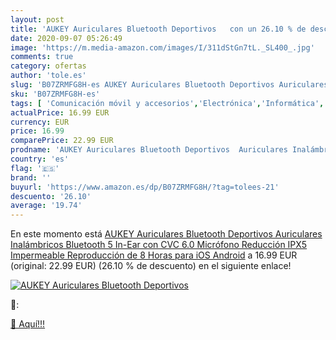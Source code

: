 ```yaml
---
layout: post
title: 'AUKEY Auriculares Bluetooth Deportivos   con un 26.10 % de descuento'
date: 2020-09-07 05:26:49
image: 'https://m.media-amazon.com/images/I/311dStGn7tL._SL400_.jpg'
comments: true
category: ofertas
author: 'tole.es'
slug: 'B07ZRMFG8H-es AUKEY Auriculares Bluetooth Deportivos Auriculares...'
sku: 'B07ZRMFG8H-es'
tags: [ 'Comunicación móvil y accesorios','Electrónica','Informática','Móviles','Móviles y smartphones libres','Tablets','android', ]
actualPrice: 16.99 EUR
currency: EUR
price: 16.99
comparePrice: 22.99 EUR
prodname: 'AUKEY Auriculares Bluetooth Deportivos  Auriculares Inalámbricos Bluetooth 5 In-Ear con CVC 6.0 Micrófono Reducción  IPX5 Impermeable  Reproducción de 8 Horas para iOS Android'
country: 'es'
flag: '🇪🇸'
brand: ''
buyurl: 'https://www.amazon.es/dp/B07ZRMFG8H/?tag=tolees-21'
descuento: '26.10'
average: '19.74'
---
```


En este momento está [AUKEY Auriculares Bluetooth Deportivos  Auriculares Inalámbricos Bluetooth 5 In-Ear con CVC 6.0 Micrófono Reducción  IPX5 Impermeable  Reproducción de 8 Horas para iOS Android](https://www.amazon.es/dp/B07ZRMFG8H/?tag=tolees-21) a 16.99 EUR (original: 22.99 EUR) (26.10 %  de descuento) en el siguiente enlace!

[![AUKEY Auriculares Bluetooth Deportivos  ](https://m.media-amazon.com/images/I/311dStGn7tL._SL400_.jpg)](https://www.amazon.es/dp/B07ZRMFG8H/?tag=tolees-21)

🔎:


[🛒 Aquí!!!](https://www.amazon.es/dp/B07ZRMFG8H/?tag=tolees-21)
